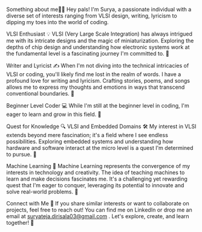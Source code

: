 Something about me👨‍💻
Hey pals! I'm Surya, a passionate individual with a diverse set of interests ranging from VLSI design, writing, lyricism to dipping my toes into the world of coding. 

VLSI Enthusiast 💡
VLSI (Very Large Scale Integration) has always intrigued me with its intricate designs and the magic of miniaturization. Exploring the depths of chip design and understanding how electronic systems work at the fundamental level is a fascinating journey I'm committed to. 🔬

Writer and Lyricist ✍️
When I'm not diving into the technical intricacies of VLSI or coding, you'll likely find me lost in the realm of words. I have a profound love for writing and lyricism. Crafting stories, poems, and songs allows me to express my thoughts and emotions in ways that transcend conventional boundaries. 📝

Beginner Level Coder 💻
While I'm still at the beginner level in coding, I'm eager to learn and grow in this field.  🌱

Quest for Knowledge 🔍
VLSI and Embedded Domains 🛠️
My interest in VLSI extends beyond mere fascination; it's a field where I see endless possibilities. Exploring embedded systems and understanding how hardware and software interact at the micro level is a quest I'm determined to pursue. 🤖

Machine Learning 🤖
Machine Learning represents the convergence of my interests in technology and creativity. The idea of teaching machines to learn and make decisions fascinates me. It's a challenging yet rewarding quest that I'm eager to conquer, leveraging its potential to innovate and solve real-world problems. 🧠

Connect with Me 📲
If you share similar interests or want to collaborate on projects, feel free to reach out! You can find me on LinkedIn or drop me an email at suryateja.dirisala03@gmail.com  . Let's explore, create, and learn together! 🚀
